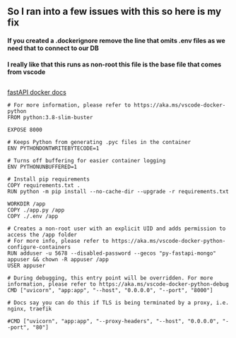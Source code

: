 ## So I ran into a few issues with this so here is my fix

#### If you created a .dockerignore remove the line that omits .env files as we need that to connect to our DB

#### I really like that this runs as non-root this file is the base file that comes from vscode

##

[fastAPI docker docs](https://fastapi.tiangolo.com/deployment/docker/)


````
# For more information, please refer to https://aka.ms/vscode-docker-python
FROM python:3.8-slim-buster

EXPOSE 8000

# Keeps Python from generating .pyc files in the container
ENV PYTHONDONTWRITEBYTECODE=1

# Turns off buffering for easier container logging
ENV PYTHONUNBUFFERED=1

# Install pip requirements
COPY requirements.txt .
RUN python -m pip install --no-cache-dir --upgrade -r requirements.txt

WORKDIR /app
COPY ./app.py /app
COPY ./.env /app

# Creates a non-root user with an explicit UID and adds permission to access the /app folder
# For more info, please refer to https://aka.ms/vscode-docker-python-configure-containers
RUN adduser -u 5678 --disabled-password --gecos "py-fastapi-mongo" appuser && chown -R appuser /app
USER appuser

# During debugging, this entry point will be overridden. For more information, please refer to https://aka.ms/vscode-docker-python-debug
CMD ["uvicorn", "app:app", "--host", "0.0.0.0", "--port", "8000"]

# Docs say you can do this if TLS is being terminated by a proxy, i.e. nginx, traefik

#CMD ["uvicorn", "app:app", "--proxy-headers", "--host", "0.0.0.0", "--port", "80"]


````

